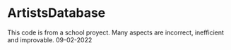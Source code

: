 # ArtistsDatabase
This code is from a school proyect. Many aspects are incorrect, inefficient and improvable. 09-02-2022
